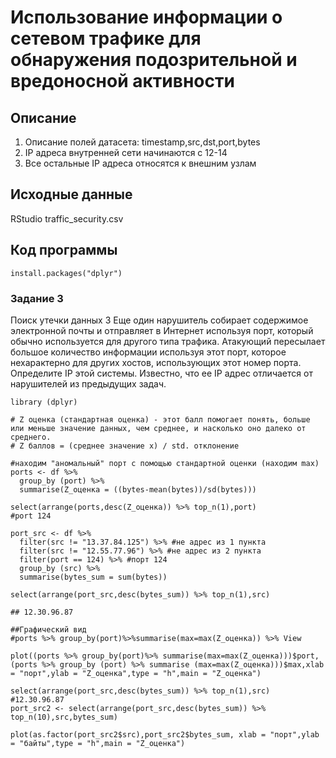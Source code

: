 # Использование информации о сетевом трафике для обнаружения подозрительной и вредоносной активности
## Описание
1. Описание полей датасета: timestamp,src,dst,port,bytes
2. IP адреса внутренней сети начинаются с 12-14
3. Все остальные IP адреса относятся к внешним узлам
## Исходные данные
RStudio
traffic_security.csv
## Код программы
```{r}
install.packages("dplyr")
```
### Задание 3
Поиск утечки данных 3
Еще один нарушитель собирает содержимое электронной почты и отправляет в Интернет используя порт, который обычно используется для другого типа трафика. Атакующий пересылает большое количество информации используя этот порт, которое нехарактерно для других хостов, использующих этот номер порта. Определите IP этой системы. Известно, что ее IP адрес отличается от нарушителей из предыдущих задач.

```{r}
library (dplyr)

# Z оценка (стандартная оценка) - этот балл помогает понять, больше или меньше значение данных, чем среднее, и насколько оно далеко от среднего. 
# Z баллов = (среднее значение x) / std. отклонение

#находим "аномальный" порт с помощью стандартной оценки (находим max)
ports <- df %>%
  group_by (port) %>%
  summarise(Z_оценка = ((bytes-mean(bytes))/sd(bytes)))

select(arrange(ports,desc(Z_оценка)) %>% top_n(1),port)  
#port 124
 
port_src <- df %>%
  filter(src != "13.37.84.125") %>% #не адрес из 1 пункта
  filter(src != "12.55.77.96") %>% #не адрес из 2 пункта
  filter(port == 124) %>% #порт 124
  group_by (src) %>%
  summarise(bytes_sum = sum(bytes))

select(arrange(port_src,desc(bytes_sum)) %>% top_n(1),src)

## 12.30.96.87

##Графический вид
#ports %>% group_by(port)%>%summarise(max=max(Z_оценка)) %>% View

plot((ports %>% group_by(port)%>% summarise(max=max(Z_оценка)))$port, (ports %>% group_by (port) %>% summarise (max=max(Z_оценка)))$max,xlab = "порт",ylab = "Z_оценка",type = "h",main = "Z_оценка")
 
select(arrange(port_src,desc(bytes_sum)) %>% top_n(1),src) 
#12.30.96.87
port_src2 <- select(arrange(port_src,desc(bytes_sum)) %>% top_n(10),src,bytes_sum) 

plot(as.factor(port_src2$src),port_src2$bytes_sum, xlab = "порт",ylab = "байты",type = "h",main = "Z_оценка")
```
